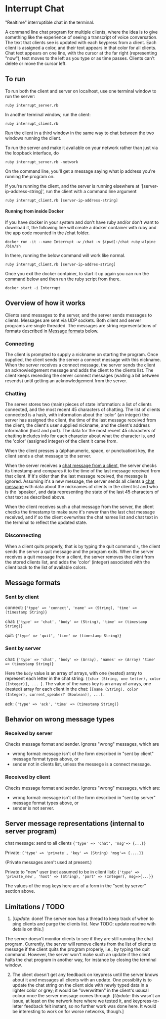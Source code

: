 # Interrupt Chat

"Realtime" interruptible chat in the terminal.

A command line chat program for multiple clients, where the idea is to give something like the experience of seeing a transcript of voice conversation. The text that clients see is updated with each keypress from a client. Each client is assigned a color, and their text appears in that color for all clients. Chat text appears on one line, with the cursor at the far right (representing "now"); text moves to the left as you type or as time passes. Clients can't delete or move the cursor left.

## To run
To run both the client and server on localhost, use one terminal window to run the server:

```
ruby interrupt_server.rb
```

In another terminal window, run the client:

```
ruby interrupt_client.rb
```

Run the client in a third window in the same way to chat between the two windows running the client.

To run the server and make it available on your network rather than just via the loopback interface, do

```
ruby interrupt_server.rb -network
```

On the command line, you'll get a message saying what ip address you're running the program on.


If you're running the client, and the server is running elsewhere at '[server-ip-address-string]', run the client with a command line argument

```
ruby interrupt_client.rb [server-ip-address-string]
```

#### Running from inside Docker

If you have docker in your system and don't have ruby and/or don't want to download it, the following line will create a docker container with ruby and the app code mounted in the /chat folder.

```
docker run -it --name Interrupt -w /chat -v $(pwd):/chat ruby:alpine /bin/sh
```

In there, running the below command will work like normal.

```
ruby interrupt_client.rb [server-ip-addres-string]
```

Once you exit the docker container, to start it up again you can run the command below and then run the ruby script from there.

```
docker start -i Interrupt
```

## Overview of how it works
Clients send messages to the server, and the server sends messages to clients. Messages are sent via UDP sockets. Both client and server programs are single threaded. The messages are string representations of formats described in [Message formats](#message-formats) below.

### Connecting
The client is prompted to supply a nickname on starting the program. Once supplied, the client sends the server a connect message with this nickname. When the server receives a connect message, the server sends the client an acknowledgement message and adds the client to the clients list. The client keeps resending the server connect messages (waiting a bit between resends) until getting an acknowledgement from the server.

### Chatting

The server stores two (main) pieces of state information: a list of clients connected, and the most recent 45 characters of chatting. The list of clients connected is a hash, with information about the 'color' (an integer) the server has assigned the client, the time of the last message received from the client, the client's user supplied nickname, and the client's address information (host and port). The data for the most recent 45 characters of chatting includes info for each character about what the character is, and the 'color' (assigned integer) of the client it came from.

When the client presses a (alphanumeric, space, or punctuation) key, the client sends a chat message to the server.

When the server receives a [chat message from a client](#sent-by-client), the server checks its timestamp and compares it to the time of the last message received from that client. If it's older than the last message received, the message is ignored. Assuming it's a new message, the server sends all clients a [chat message](#sent-by-server) with data about the nicknames of clients in the client list and who is the 'speaker', and data representing the state of the last 45 characters of chat text as described above.

When the client receives such a chat message from the server, the client checks the timestamp to make sure it's newer than the last chat message received, and if so the client overwrites the chat names list and chat text in the terminal to reflect the updated state.

### Disconnecting
When a client quits properly, that is by typing the quit command `\`, the client sends the server a quit message and the program exits. When the server receives a quit message from a client, the server removes the client from the stored clients list, and adds the 'color' (integer) associated with the client back to the list of available colors.


## Message formats

### Sent by client

connect:
`{'type' => 'connect', 'name' => (String), 'time' => (timestamp String)}`

chat:
`{'type' => 'chat', 'body' => (String), 'time' => (timestamp String)}`

quit:
`{'type' => 'quit', 'time' => (timestamp String)}`


### Sent by server

chat: `{'type' => 'chat', 'body' => (Array), 'names' => (Array) 'time' => (timestamp String)}`

Here the `body` value is an array of arrays, with one (nested) array to represent each letter in the chat string: `[[char (String, one letter), color (Integer)], ... ]`. The value of the `names` key is an array of arrays, one (nested) array for each client in the chat: `[[name (String), color (Integer), current_speaker? (Boolean)], ...]`.

ack: `{'type' => 'ack', 'time' => (timestamp String)}`


## Behavior on wrong message types

### Received by server

Checks message format and sender. Ignores "wrong" messages, which are
- wrong format: message isn't of the form described in "sent by client" message format types above, or
- sender not in clients list, unless the messege is a connect message.

### Received by client

Checks message format and sender. Ignores "wrong" messages, which are:
- wrong format: message isn't of the form described in "sent by server" message format types above, or
- sender is not server.

## Server message representations (internal to server program)
chat message: send to all clients
`{'type' => 'chat', 'msg'=> {...}}`

Private:
`{'type' => 'private', 'key' => (String) 'msg'=> {....}}`

(Private messages aren't used at present.)

Private to "new" user (not assumed to be in client list):
`{'type' => 'private_new', 'host' => (String), 'port' => (Integer), msg=>{...}}`

The values of the msg keys here are of a form in the "sent by server" section above.

## Limitations / TODO

1. [*Update*: done! The server now has a thread to keep track of when to ping clients and purge the clients list. New TODO: update readme with details on this.]

The server doesn't monitor clients to see if they are still running the chat program. Currently, the server will remove clients from the list of clients to message if the client quits the program properly, i.e., by typing the quit command. However, the server won't make such an update if the client halts the chat program in another way, for instance by closing the terminal window.

2. The client doesn't get any feedback on keypress until the server knows about it and messages all clients with an update. One possiblity is to update the chat string on the client side with newly typed data in a lighter color or grey; it would be "overwritten" in the client's ususal colour once the server message comes through. [*Update*: this wasn't an issue, at least on the network here where we tested it, and keypress-to-letter feedback felt instant, so no further work was done here. It would be interesting to work on for worse networks, though.]
